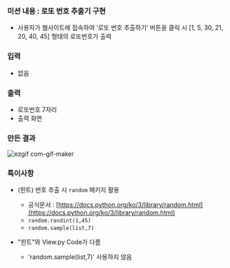 ### 미션 내용 : 로또 번호 추출기 구현

- 사용자가 웹사이트에 접속하여 ‘로또 번호 추출하기’ 버튼을 클릭 시 [1, 5, 30, 21, 20, 40, 45] 형태의 로또번호가 출력

### 입력

- 없음

### 출력

- 로또번호 7자리
- 출력 화면

### 만든 결과
![ezgif com-gif-maker](https://user-images.githubusercontent.com/67627129/161563272-22d08071-4ce2-4b2f-8882-5c3bd450c7a0.gif)

### 특이사항

- (힌트) 번호 추출 시 `random` 패키지 활용
    - 공식문서 : [https://docs.python.org/ko/3/library/random.html](https://docs.python.org/ko/3/library/random.html)
    - `random.randint(1,45)`
    - `random.sample(list,7)`

- "힌트"와 View.py Code가 다름
    - 'random.sample(list,7)' 사용하지 않음
